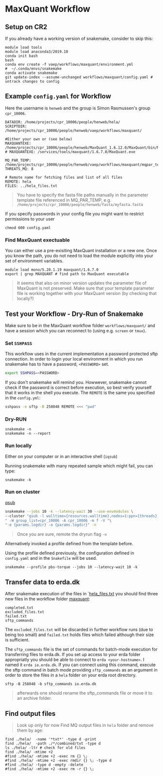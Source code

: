 # MaxQuant Workflow

## Setup on CR2 
If you already have a working version of snakemake, consider to skip this:
```
module load tools
module load anaconda3/2019.10
conda init bash
bash
conda env create -f vaep/workflows/maxquant/environment.yml 
#  ~/.conda/envs/snakemake
conda activate snakemake
git update-index --assume-unchanged workflows/maxquant/config.yaml # untrack changes to config
```

## Example `config.yaml` for Workflow
Here the username is `henweb` and the group is Simon Rasmussen's group `cpr_10006`.

```
DATADIR: /home/projects/cpr_10006/people/henweb/hela/
SCRIPTDIR: /home/projects/cpr_10006/people/henweb/vaep/workflows/maxquant/

#Either your own or (see below)
MAXQUANTEXE: /home/projects/cpr_10006/people/henweb/MaxQuant_1.6.12.0/MaxQuant/bin/MaxQuantCmd.exe
# MAXQUANTEXE: /services/tools/maxquant/1.6.7.0/MaxQuant.exe

MQ_PAR_TEMP: /home/projects/cpr_10006/people/henweb/vaep/workflows/maxquant/mqpar_template_1.6.xml
THREATS_MQ: 8

# Remote name for fetching files and list of all files
REMOTE: hela  
FILES: ../hela_files.txt
```

> You have to specify the fasta file paths manually in the parameter template file
> referenced in MQ_PAR_TEMP, e.g. `/home/projects/cpr_10006/people/henweb/fasta/myfasta.fasta`

If you specify passwords in your config file you might want to restrict permissions to your user
```
chmod 600 config.yaml
```

### Find MaxQuant exectuable
You can either use a pre-exisiting MaxQuant installation or a  new one.
Once you know the path, you do not need to load the module explicitly 
into your set of environment variables.
```
module load mono/5.20.1.19 maxquant/1.6.7.0
export | grep MAXQUANT # find path to MaxQuant executable
```

> It seems that also on minor version updates the parameter file of MaxQuant is
> not preserved. Make sure that your template parameter file is working together
> with your MaxQuant version (by checking that locally?)

## Test your Workflow - Dry-Run of Snakemake

Make sure to be in the MaxQuant workflow folder `workflows/maxquant/` and 
have a session which you can reconnect to (using e.g. `screen` or `tmux`).

### Set `SSHPASS`
This workflow uses in the current implementation a password protected sftp 
connection. In order to login your local environment in which you run 
snakemake has to have a password,  `<PASSWORD>` set.

```bash
export SSHPASS=<PASSWORD>
```
If you don't snakemake will remind you. 
Howwever, snakemake cannot check if the password is correct 
before execution, so best verify yourself that it works in the shell you execute.
The `REMOTE` is the same you specified in the `config.yml`:

```bash
sshpass -e sftp -B 258048 REMOTE <<< "pwd" 
```

### Dry-RUN

```
snakemake -n
snakemake -n --report
```

### Run locally

Either on your computer or in an interactive shell (`iqsub`)

Running snakemake with many repeated sample which might fail, you can type:
```
snakemake -k
```

### Run on cluster

[qsub](http://docs.adaptivecomputing.com/torque/4-0-2/Content/topics/commands/qsub.htm)

```bash
snakemake --jobs 10 -k --latency-wait 30 --use-envmodules \
--cluster "qsub -l walltime={resources.walltime},nodes=1:ppn={threads},mem={resources.mem_mb}mb"\
" -W group_list=cpr_10006 -A cpr_10006 -m f -V "\
"-e {params.logdir} -o {params.logdir}" -n
```
> Once you are sure, remote the dryrun flag `-n`

Alternatively invoked a profile defined from the template before. 

Using the profile defined previously, the configuration 
defined in `config.yaml` and in the `Snakefile` will be used.

```
snakemake --profile pbs-torque --jobs 10 --latency-wait 10 -k 
```

## Transfer data to erda.dk

After snakemake execution of the files in `[hela_files.txt](../hela_files.txt)
you should find three new files in the workflow folder [maxquant](vaep/workflows/maxquant):

```
completed.txt
excluded_files.txt
failed.txt
sftp_commands
```

The `excluded_files.txt` will be discarded in further workflow runs 
(due to being too small) and `failed.txt` holds 
files which failed although their size is sufficient.

The `sftp_commands` file is the set of commands for batch-mode execution for 
transferring files to erda.dk. If you set up access to your erda folder appropriatly
you should be able to connect to `erda <your-hostname>`. I named it `erda io.erda.dk`.
If you can connect using this command, execute the sftp command in batch mode providing
`sftp_commands` as an argument in order to store the files in a `hela` folder on your
erda root directory.

```
sftp -B 258048 -b sftp_commands io.erda.dk
```

> afterwards one should rename the sftp_commands file or move it to an archive folder.

## Find output files
> Look up only for now
Find MQ output files in `hela` folder and remove them by age:
```
find ./hela/  -name '*txt*' -type d -print
find ./hela/  -path ./*/combined/txt -type d
ls ./hela/ -ltr # check for old files
find ./hela/ -mtime +2 
#find ./hela/ -mtime +2 -exec rm {} \;
#find ./hela/ -mtime +2 -exec rmdir {} \; -type d
#find ./hela/ -type d -empty -delete
#find ./hela/ -mtime +2 -exec rm -r {} \; 
```